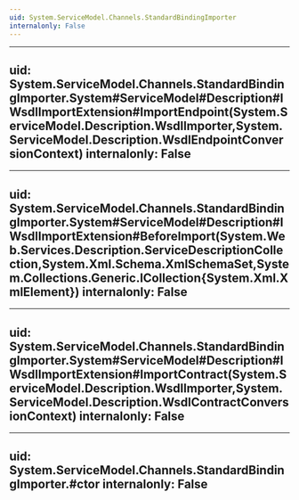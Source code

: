 ```yaml
---
uid: System.ServiceModel.Channels.StandardBindingImporter
internalonly: False
---
```


---
uid: System.ServiceModel.Channels.StandardBindingImporter.System#ServiceModel#Description#IWsdlImportExtension#ImportEndpoint(System.ServiceModel.Description.WsdlImporter,System.ServiceModel.Description.WsdlEndpointConversionContext)
internalonly: False
---

---
uid: System.ServiceModel.Channels.StandardBindingImporter.System#ServiceModel#Description#IWsdlImportExtension#BeforeImport(System.Web.Services.Description.ServiceDescriptionCollection,System.Xml.Schema.XmlSchemaSet,System.Collections.Generic.ICollection{System.Xml.XmlElement})
internalonly: False
---

---
uid: System.ServiceModel.Channels.StandardBindingImporter.System#ServiceModel#Description#IWsdlImportExtension#ImportContract(System.ServiceModel.Description.WsdlImporter,System.ServiceModel.Description.WsdlContractConversionContext)
internalonly: False
---

---
uid: System.ServiceModel.Channels.StandardBindingImporter.#ctor
internalonly: False
---
